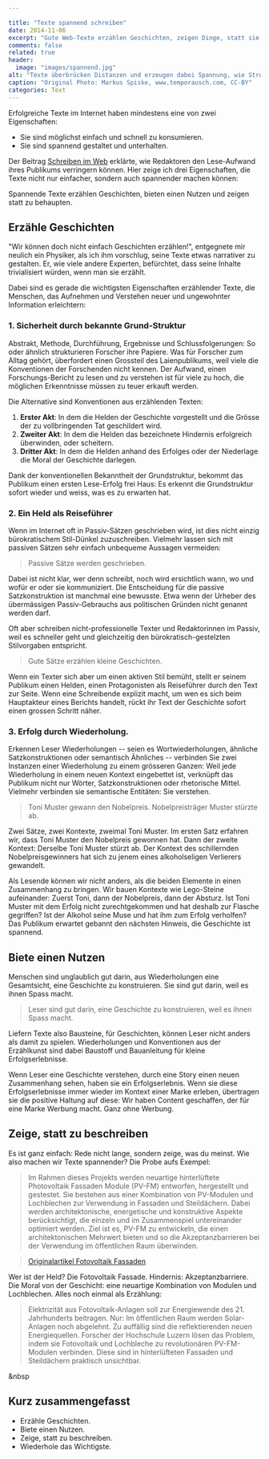 ```yaml
---

title: "Texte spannend schreiben"
date: 2014-11-06
excerpt: "Gute Web-Texte erzählen Geschichten, zeigen Dinge, statt sie zu beschreiben, bieten Lesenden einen Nutzen. Und sie wiederholen sich."
comments: false
related: true
header:
  image: "images/spannend.jpg"
alt: "Texte überbrücken Distanzen und erzeugen dabei Spannung, wie Stromkabel zwischen Masten."
caption: "Original Photo: Markus Spiske, www.temporausch.com, CC-BY"
categories: Text
---
```


Erfolgreiche Texte im Internet haben mindestens eine von zwei Eigenschaften:

- Sie sind möglichst einfach und schnell zu konsumieren.
- Sie sind spannend gestaltet und unterhalten.

Der Beitrag [Schreiben im Web](/schreiben-im-web) erklärte, wie Redaktoren den Lese-Aufwand ihres Publikums verringern können. Hier zeige ich drei Eigenschaften, die Texte nicht nur einfacher, sondern auch spannender machen können:

Spannende Texte erzählen Geschichten, bieten einen Nutzen und zeigen statt zu behaupten.

## Erzähle Geschichten

"Wir können doch nicht einfach Geschichten erzählen!", entgegnete mir neulich ein Physiker, als ich ihm vorschlug, seine Texte etwas narrativer zu gestalten. Er, wie viele andere Experten, befürchtet, dass seine Inhalte trivialisiert würden, wenn man sie erzählt.

Dabei sind es gerade die wichtigsten Eigenschaften erzählender Texte, die Menschen, das Aufnehmen und Verstehen neuer und ungewohnter Information erleichtern: 

### 1. Sicherheit durch bekannte Grund-Struktur
Abstrakt, Methode, Durchführung, Ergebnisse und Schlussfolgerungen: So oder ähnlich strukturieren Forscher ihre Papiere. Was für Forscher zum Alltag gehört, überfordert einen Grossteil des Laienpublikums, weil viele die Konventionen der Forschenden nicht kennen. Der Aufwand, einen Forschungs-Bericht zu lesen und zu verstehen ist für viele zu hoch, die möglichen Erkenntnisse müssen zu teuer erkauft werden.

Die Alternative sind Konventionen aus erzählenden Texten:

1. **Erster Akt**: In dem die Helden der Geschichte vorgestellt und  die Grösse der zu vollbringenden Tat geschildert wird.
2. **Zweiter Akt**: In dem die Helden das bezeichnete Hindernis erfolgreich überwinden, oder scheitern.
3. **Dritter Akt**: In dem die Helden anhand des Erfolges oder der Niederlage die Moral der Geschichte darlegen.

Dank der konventionellen Bekanntheit der Grundstruktur, bekommt das Publikum einen ersten Lese-Erfolg frei Haus: Es erkennt die Grundstruktur sofort wieder und weiss, was es zu erwarten hat.

### 2. Ein Held als Reiseführer
Wenn im Internet oft in Passiv-Sätzen geschrieben wird, ist dies nicht einzig bürokratischem Stil-Dünkel zuzuschreiben. Vielmehr lassen sich mit passiven Sätzen sehr einfach unbequeme Aussagen vermeiden: 

> Passive Sätze werden geschrieben.

Dabei ist nicht klar, wer denn schreibt, noch wird ersichtlich wann, wo und wofür er oder sie kommuniziert. Die Entscheidung für die passive Satzkonstruktion ist manchmal eine bewusste. Etwa wenn der Urheber des übermässigen Passiv-Gebrauchs aus politischen Gründen nicht genannt werden darf.

Oft aber schreiben nicht-professionelle Texter und Redaktorinnen im Passiv, weil es schneller geht und gleichzeitig den bürokratisch-gestelzten Stilvorgaben entspricht.

> Gute Sätze erzählen kleine Geschichten.

Wenn ein Texter sich aber um einen aktiven Stil bemüht, stellt er seinem Publikum einen Helden, einen Protagonisten als Reiseführer durch den Text zur Seite. Wenn eine Schreibende explizit macht, um wen es sich beim Hauptakteur eines Berichts handelt, rückt ihr Text der Geschichte sofort einen grossen Schritt näher.

### 3. Erfolg durch Wiederholung.

Erkennen Leser Wiederholungen -- seien es Wortwiederholungen, ähnliche Satzkonstruktionen oder semantisch Ähnliches -- verbinden Sie zwei Instanzen einer Wiederholung zu einem grösseren Ganzen: Weil jede Wiederholung in einem neuen Kontext eingebettet ist, verknüpft das Publikum nicht nur Wörter, Satzkonstruktionen oder rhetorische Mittel. Vielmehr verbinden sie semantische Entitäten: Sie verstehen.

> Toni Muster gewann den Nobelpreis. Nobelpreisträger Muster stürzte ab.

Zwei Sätze, zwei Kontexte, zweimal Toni Muster. Im ersten Satz erfahren wir, dass Toni Muster den Nobelpreis gewonnen hat. Dann der zweite Kontext: Derselbe Toni Muster stürzt ab. Der Kontext des schillernden Nobelpreisgewinners hat sich zu jenem eines alkoholseligen Verlierers gewandelt. 

Als Lesende können wir nicht anders, als die beiden Elemente in einen Zusammenhang zu bringen. Wir bauen Kontexte wie Lego-Steine aufeinander: Zuerst Toni, dann der Nobelpreis, dann der Absturz. Ist Toni Muster mit dem Erfolg nicht zurechtgekommen und hat deshalb zur Flasche gegriffen? Ist der Alkohol seine Muse und hat ihm zum Erfolg verholfen? Das Publikum erwartet gebannt den nächsten Hinweis, die Geschichte ist spannend.

## Biete einen Nutzen

Menschen sind unglaublich gut darin, aus Wiederholungen eine Gesamtsicht, eine Geschichte zu konstruieren. Sie sind gut darin, weil es ihnen Spass macht. 

> Leser sind gut darin, eine Geschichte zu konstruieren, weil es ihnen Spass macht.

Liefern Texte also Bausteine, für Geschichten, können Leser nicht anders als damit zu spielen. Wiederholungen und Konventionen aus der Erzählkunst sind dabei Baustoff und Bauanleitung für kleine Erfolgserlebnisse.

Wenn Leser eine Geschichte verstehen, durch eine Story einen neuen Zusammenhang sehen, haben sie ein Erfolgserlebnis. Wenn sie diese Erfolgserlebnisse immer wieder im Kontext einer Marke erleben, übertragen sie die positive Haltung auf diese: Wir haben Content geschaffen, der für eine Marke Werbung macht. Ganz ohne Werbung.

## Zeige, statt zu beschreiben
Es ist ganz einfach: Rede nicht lange, sondern zeige, was du meinst. Wie also machen wir Texte spannender? Die Probe aufs Exempel:

> Im Rahmen dieses Projekts werden neuartige hinterlüftete Photovoltaik Fassaden Module (PV-FM) entworfen, hergestellt und gestestet. Sie bestehen aus einer Kombination von PV-Modulen und Lochblechen zur Verwendung in Fassaden und Steildächern. Dabei werden architektonische, energetische und konstruktive Aspekte berücksichtigt, die einzeln und im Zusammenspiel untereinander optimiert werden. Ziel ist es, PV-FM zu entwickeln, die einen architektonischen Mehrwert bieten und so die Akzeptanzbarrieren bei der Verwendung im öffentlichen Raum überwinden.

> [Originalartikel Fotovoltaik Fassaden](https://www.hslu.ch/de-ch/hochschule-luzern/forschung/projekte/detail/?pid=40)

Wer ist der Held? Die Fotovoltaik Fassade. Hindernis: Akzeptanzbarriere. Die Moral von der Geschicht: eine neuartige Kombination von Modulen und Lochblechen. Alles noch einmal als Erzählung: 

> Elektrizität aus Fotovoltaik-Anlagen soll zur Energiewende des 21. Jahrhunderts beitragen. Nur: Im öffentlichen Raum werden Solar-Anlagen noch abgelehnt. Zu auffällig sind die reflektierenden neuen Energiequellen. Forscher der Hochschule Luzern lösen das Problem, indem sie Fotovoltaik und Lochbleche zu revolutionären PV-FM-Modulen verbinden. Diese sind in hinterlüfteten Fassaden und Steildächern praktisch unsichtbar.

<a name="short" class="anchor">&nbsp</a>
<h2>Kurz zusammengefasst</h2>

- Erzähle Geschichten.
- Biete einen Nutzen.
- Zeige, statt zu beschreiben. 
- Wiederhole das Wichtigste. 








